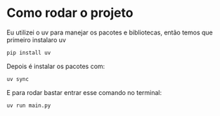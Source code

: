 # Como rodar o projeto
Eu utilizei o uv para manejar os pacotes e bibliotecas, então temos que primeiro instalaro uv
```python
pip install uv
```

Depois é instalar os pacotes com:
```python
uv sync
```

E para rodar bastar entrar esse comando no terminal:
```python
uv run main.py
```

